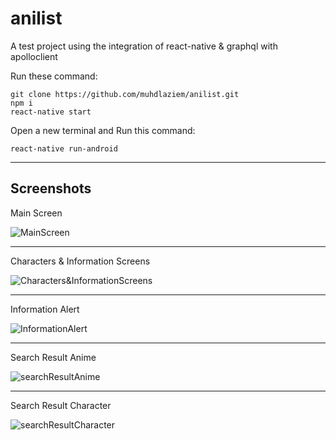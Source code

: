 # anilist

A test project using the integration of react-native &amp; graphql with apolloclient

Run these command:
```
git clone https://github.com/muhdlaziem/anilist.git
npm i
react-native start
```
Open a new terminal and Run this command:
```
react-native run-android
```
---

## Screenshots

Main Screen

![MainScreen](./screenshots/mainList.png)

---

Characters & Information Screens

![Characters&InformationScreens](./screenshots/characterList.png)

---

Information Alert

![InformationAlert](./screenshots/informationAlert.png)

---

Search Result Anime

![searchResultAnime](./screenshots/searchResultAnime.png)

---

Search Result Character

![searchResultCharacter](./screenshots/searchResultCharacter.png)
